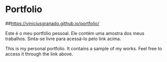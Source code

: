 # Portfolio

##https://viniciusgranado.github.io/portfolio/

Este é o meu portfólio pessoal. Ele contém uma amostra dos meus trabalhos. Sinta-se livre para acessá-lo pelo link acima.

This is my personal portfolio. It contains a sample of my works. Feel free to access it through the link above.
